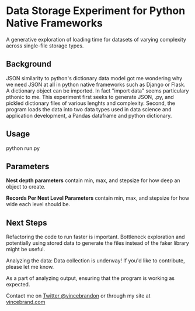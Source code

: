 # Data Storage Experiment for Python Native Frameworks

A generative exploration of loading time for datasets of varying complexity across single-file storage types.

## Background

JSON similarity to python's dictionary data model got me wondering why we need JSON at all in python native frameworks such as Django or Flask.  A dictionary object can be imported.  In fact "import data" seems particulary pthonic to me.  This experiment first seeks to generate JSON, .py, and pickled dictionary files of various lenghts and complexity.  Second, the program loads the data into two data types used in data science and application development, a Pandas dataframe and python dictionary.

## Usage

python run.py

## Parameters

**Nest depth parameters** contain min, max, and stepsize for how deep an object to create.

**Records Per Nest Level Parameters** contain min, max, and stepsize for how wide each level should be.

## Next Steps

Refactoring the code to run faster is important.  Bottleneck exploration and potentially using stored data to generate the files instead of the faker library might be useful.

Analyzing the data:  Data collection is underway!  If you'd like to contribute, please let me know.

As a part of analyzing output, ensuring that the program is working as expected.

Contact me on [Twitter @vincebrandon](https://twitter.com/vincebrandon)
or through my site at [vincebrand.com](https://vincebrand.com)